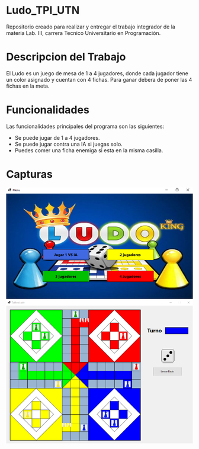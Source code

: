 # Ludo_TPI_UTN
Repositorio creado para realizar y entregar el trabajo integrador de la materia Lab. III, carrera Tecnico Universitario en Programación.

# Descripcion del Trabajo
El Ludo es un juego de mesa de 1 a 4 jugadores, donde cada jugador tiene un color asignado y cuentan con 4 fichas. Para ganar debera de poner las 4 fichas en la meta.

# Funcionalidades
Las funcionalidades principales del programa son las siguientes:
- Se puede jugar de 1 a 4 jugadores.
- Se puede jugar contra una IA si juegas solo.
- Puedes comer una ficha enemiga si esta en la misma casilla.

# Capturas
<img src="https://github.com/Raizu548/Ludo_TPI_UTN/blob/master/Ludo-Final/recursos/capturas/menu.PNG">

<img src="https://github.com/Raizu548/Ludo_TPI_UTN/blob/master/Ludo-Final/recursos/capturas/juego.PNG">
